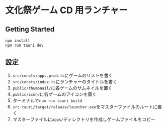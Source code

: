 # 文化祭ゲーム CD 用ランチャー

## Getting Started

```sh
npm install
npm run tauri dev
```

## 設定

1. `src/consts/apps.prod.ts`にゲームのリストを書く
2. `src/consts/index.ts`にランチャーのタイトルを書く
3. `public/thumbnail/`に各ゲームのサムネイルを置く
4. `public/icon/`に各ゲームのアイコンを置く
5. ターミナルで`npm run tauri build`
6. `src-tauri/target/release/launcher.exe`をマスターファイルのルートに置く
7. マスターファイルに`apps/`ディレクトリを作成しゲームファイルをコピー
